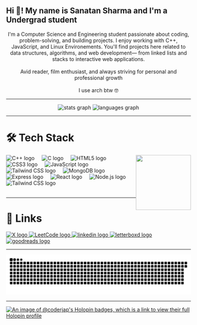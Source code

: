 <h2 align="left">Hi 👋! My name is Sanatan Sharma and I'm a Undergrad student</h2>
<p align = "center">I'm a Computer Science and Engineering student  passionate about coding, problem-solving, and building projects. I enjoy working with C++, JavaScript, and Linux Environements. You'll find projects here related to data structures, algorithms, and web development— from linked lists and stacks to interactive web applications.
  <br>
  <br>
  Avid reader, film enthusiast, and always striving for personal and professional growth
  <br>
  <br>
I use arch btw 🤓
</p>

<hr>


<div align="center">
  <img src="https://github-readme-stats.vercel.app/api?username=sanatan-dive&theme=gruvbox&show_icons=true&hide_border=true&count_private=true" height="150" alt="stats graph"  />
  <img src="https://github-readme-stats.vercel.app/api/top-langs/?username=sanatan-dive&theme=gruvbox&show_icons=true&hide_border=true&layout=compact" height="150" alt="languages graph"  />
</div>


<hr>




<h1 align="left">🛠️ Tech Stack</h1>
<img align="right" height="150" width = "150" src="https://media.tenor.com/S61VCO73mOAAAAAj/linux-tux.gif"  />


<div align="left">
  <img src="https://cdn.jsdelivr.net/gh/devicons/devicon/icons/cplusplus/cplusplus-original.svg" height="30" alt="C++ logo" />
  <img width="12" />
  <img src="https://cdn.jsdelivr.net/gh/devicons/devicon/icons/c/c-original.svg" height="30" alt="C logo" />
  <img width="12" />
  <img src="https://cdn.jsdelivr.net/gh/devicons/devicon/icons/html5/html5-original.svg" height="30" alt="HTML5 logo" />
  <img width="12" />
  <img src="https://cdn.jsdelivr.net/gh/devicons/devicon/icons/css3/css3-original.svg" height="30" alt="CSS3 logo" />
  <img width="12" />
  <img src="https://cdn.jsdelivr.net/gh/devicons/devicon/icons/javascript/javascript-original.svg" height="30" alt="JavaScript logo" />
  <img width="12" />
  <img src="https://cdn.jsdelivr.net/gh/devicons/devicon/icons/tailwindcss/tailwindcss-original.svg" height="30" alt="Tailwind CSS logo" />
  <img width="12" />
  <img src="https://cdn.jsdelivr.net/gh/devicons/devicon/icons/mongodb/mongodb-original.svg" height="30" alt="MongoDB logo" />
  <img width="12" />
  <img src="https://cdn.jsdelivr.net/gh/devicons/devicon@latest/icons/express/express-original.svg" height="30" alt="Express logo" />
  <img width="12" />
  <img src="https://cdn.jsdelivr.net/gh/devicons/devicon/icons/react/react-original.svg" height="30" alt="React logo" />
  <img width="12" />
  <img src="https://cdn.jsdelivr.net/gh/devicons/devicon/icons/nodejs/nodejs-original.svg" height="30" alt="Node.js logo" />
  <img width="12" />
  <img src="https://cdn.jsdelivr.net/gh/devicons/devicon/icons/tailwindcss/tailwindcss-original.svg" height="30" alt="Tailwind CSS logo" />
</div>



</div>
<br>
<hr>

# 🔗 Links

<div align="left">
<a href="https://x.com/Sanatan_dive" target="_blank"> 
  <img src="https://img.shields.io/static/v1?message=X&logo=x&label=&color=000000&logoColor=white&labelColor=&style=for-the-badge" height="35" alt="X logo" />
</a>

<a href="https://leetcode.com/Sanatan_dive/" target="_blank"> 
  <img src="https://img.shields.io/static/v1?message=LeetCode&logo=leetcode&label=&color=FFA116&logoColor=white&labelColor=&style=for-the-badge" height="35" alt="LeetCode logo" />
</a>

<a href="https://www.linkedin.com/in/sanatan-sharma-637605266/" target="_blank"> 
  <img src="https://img.shields.io/static/v1?message=LinkedIn&logo=linkedin&label=&color=0077B5&logoColor=white&labelColor=&style=for-the-badge" height="35" alt="linkedin logo" />
</a>

<a href="https://letterboxd.com/Sanatan_dive/" target="_blank"> 
  <img src="https://img.shields.io/static/v1?message=Letterboxd&logo=letterboxd&label=&color=00D735&logoColor=white&labelColor=&style=for-the-badge" height="35" alt="letterboxd logo" />
</a>

<a href="https://www.goodreads.com/user/show/157756772-sanatansharma" target="_blank"> 
  <img src="https://img.shields.io/static/v1?message=GoodReads&logo=goodreads&label=&color=382110&logoColor=white&labelColor=&style=for-the-badge" height="35" alt="goodreads logo" />
</a>

</div>
<hr>

<picture>
  <source media="(prefers-color-scheme: dark)" srcset="https://raw.githubusercontent.com/charankamal20/charankamal20/output/github-contribution-grid-snake-dark.svg">
  <source media="(prefers-color-scheme: light)" srcset="https://raw.githubusercontent.com/charankamal20/charankamal20/output/github-contribution-grid-snake.svg">
  <img alt="github contribution grid snake animation" src="https://raw.githubusercontent.com/charankamal20/charankamal20/output/github-contribution-grid-snake-dark.svg">
</picture>


<hr>

[![An image of @coderjap's Holopin badges, which is a link to view their full Holopin profile](https://holopin.me/sanatandive)](https://holopin.io/@sanatandive)
<br clear="both">



###
